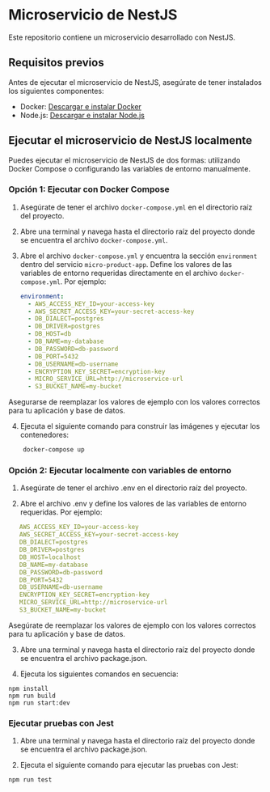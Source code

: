 # Microservicio de NestJS

Este repositorio contiene un microservicio desarrollado con NestJS.

## Requisitos previos

Antes de ejecutar el microservicio de NestJS, asegúrate de tener instalados los siguientes componentes:

- Docker: [Descargar e instalar Docker](https://www.docker.com/get-started)
- Node.js: [Descargar e instalar Node.js](https://nodejs.org)

## Ejecutar el microservicio de NestJS localmente

Puedes ejecutar el microservicio de NestJS de dos formas: utilizando Docker Compose o configurando las variables de entorno manualmente.

### Opción 1: Ejecutar con Docker Compose

1. Asegúrate de tener el archivo `docker-compose.yml` en el directorio raíz del proyecto.

2. Abre una terminal y navega hasta el directorio raíz del proyecto donde se encuentra el archivo `docker-compose.yml`.

3. Abre el archivo `docker-compose.yml` y encuentra la sección `environment` dentro del servicio `micro-product-app`. Define los valores de las variables de entorno requeridas directamente en el archivo `docker-compose.yml`. Por ejemplo:

   ```yaml
   environment:
     - AWS_ACCESS_KEY_ID=your-access-key
     - AWS_SECRET_ACCESS_KEY=your-secret-access-key
     - DB_DIALECT=postgres
     - DB_DRIVER=postgres
     - DB_HOST=db
     - DB_NAME=my-database
     - DB_PASSWORD=db-password
     - DB_PORT=5432
     - DB_USERNAME=db-username
     - ENCRYPTION_KEY_SECRET=encryption-key
     - MICRO_SERVICE_URL=http://microservice-url
     - S3_BUCKET_NAME=my-bucket
   
Asegurarse de reemplazar los valores de ejemplo con los valores correctos para tu aplicación y base de datos.

4. Ejecuta el siguiente comando para construir las imágenes y ejecutar los contenedores:

```bash
    docker-compose up
```

### Opción 2: Ejecutar localmente con variables de entorno

1. Asegúrate de tener el archivo .env en el directorio raíz del proyecto.

2. Abre el archivo .env y define los valores de las variables de entorno requeridas. Por ejemplo:

```yaml
   AWS_ACCESS_KEY_ID=your-access-key
   AWS_SECRET_ACCESS_KEY=your-secret-access-key
   DB_DIALECT=postgres
   DB_DRIVER=postgres
   DB_HOST=localhost
   DB_NAME=my-database
   DB_PASSWORD=db-password
   DB_PORT=5432
   DB_USERNAME=db-username
   ENCRYPTION_KEY_SECRET=encryption-key
   MICRO_SERVICE_URL=http://microservice-url
   S3_BUCKET_NAME=my-bucket
```
Asegúrate de reemplazar los valores de ejemplo con los valores correctos para tu aplicación y base de datos.

3. Abre una terminal y navega hasta el directorio raíz del proyecto donde se encuentra el archivo package.json.

4. Ejecuta los siguientes comandos en secuencia:

```
npm install
npm run build
npm run start:dev
```

### Ejecutar pruebas con Jest

1. Abre una terminal y navega hasta el directorio raíz del proyecto donde se encuentra el archivo package.json.


2. Ejecuta el siguiente comando para ejecutar las pruebas con Jest:

```
npm run test
```
